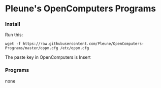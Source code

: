 # Pleune's OpenComputers Programs

### Install

Run this:
```text
wget -f https://raw.githubusercontent.com/Pleune/OpenComputers-Programs/master/oppm.cfg /etc/oppm.cfg
```

The paste key in OpenComputers is Insert

### Programs

none

